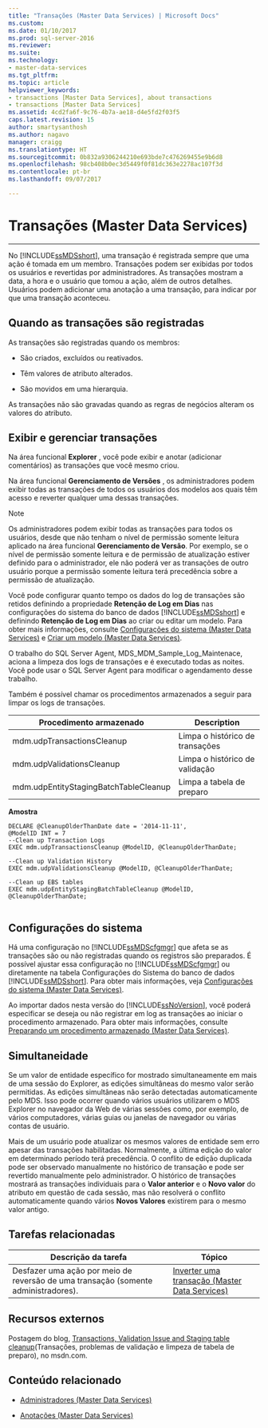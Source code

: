 ```yaml
---
title: "Transações (Master Data Services) | Microsoft Docs"
ms.custom: 
ms.date: 01/10/2017
ms.prod: sql-server-2016
ms.reviewer: 
ms.suite: 
ms.technology:
- master-data-services
ms.tgt_pltfrm: 
ms.topic: article
helpviewer_keywords:
- transactions [Master Data Services], about transactions
- transactions [Master Data Services]
ms.assetid: 4cd2fa6f-9c76-4b7a-ae18-d4e5fd2f03f5
caps.latest.revision: 15
author: smartysanthosh
ms.author: nagavo
manager: craigg
ms.translationtype: HT
ms.sourcegitcommit: 0b832a9306244210e693bde7c476269455e9b6d8
ms.openlocfilehash: 98cb408b0ec3d5449f0f81dc363e2278ac107f3d
ms.contentlocale: pt-br
ms.lasthandoff: 09/07/2017

---
```

# <a name="transactions-master-data-services"></a>Transações (Master Data Services)


--------------------------------------------------
  No [!INCLUDE[ssMDSshort](../includes/ssmdsshort-md.md)], uma transação é registrada sempre que uma ação é tomada em um membro. Transações podem ser exibidas por todos os usuários e revertidas por administradores. As transações mostram a data, a hora e o usuário que tomou a ação, além de outros detalhes. Usuários podem adicionar uma anotação a uma transação, para indicar por que uma transação aconteceu.  
  
## <a name="when-transaction-are-recorded"></a>Quando as transações são registradas  
 As transações são registradas quando os membros:  
  
-   São criados, excluídos ou reativados.  
  
-   Têm valores de atributo alterados.  
  
-   São movidos em uma hierarquia.  
  
 As transações não são gravadas quando as regras de negócios alteram os valores do atributo.  
  
## <a name="view-and-manage-transactions"></a>Exibir e gerenciar transações  
 Na área funcional **Explorer** , você pode exibir e anotar (adicionar comentários) as transações que você mesmo criou. 
  
 Na área funcional **Gerenciamento de Versões** , os administradores podem exibir todas as transações de todos os usuários dos modelos aos quais têm acesso e reverter qualquer uma dessas transações.
 
> [!NOTE]  
>  Os administradores podem exibir todas as transações para todos os usuários, desde que não tenham o nível de permissão somente leitura aplicado na área funcional **Gerenciamento de Versão**. Por exemplo, se o nível de permissão somente leitura e de permissão de atualização estiver definido para o administrador, ele não poderá ver as transações de outro usuário porque a permissão somente leitura terá precedência sobre a permissão de atualização.
  
 Você pode configurar quanto tempo os dados do log de transações são retidos definindo a propriedade **Retenção de Log em Dias** nas configurações do sistema do banco de dados [!INCLUDE[ssMDSshort](../includes/ssmdsshort-md.md)] e definindo **Retenção de Log em Dias** ao criar ou editar um modelo. Para obter mais informações, consulte [Configurações do sistema &#40;Master Data Services&#41;](../master-data-services/system-settings-master-data-services.md) e [Criar um modelo &#40;Master Data Services&#41;](../master-data-services/create-a-model-master-data-services.md).  
  
 O trabalho do SQL Server Agent, MDS_MDM_Sample_Log_Maintenace, aciona a limpeza dos logs de transações e é executado todas as noites. Você pode usar o SQL Server Agent para modificar o agendamento desse trabalho.  
  
 Também é possível chamar os procedimentos armazenados a seguir para limpar os logs de transações.  
  
|Procedimento armazenado|Description|  
|----------------------|-----------------|  
|mdm.udpTransactionsCleanup|Limpa o histórico de transações|  
|mdm.udpValidationsCleanup|Limpa o histórico de validação|  
|mdm.udpEntityStagingBatchTableCleanup|Limpa a tabela de preparo|  
  
 **Amostra**  
  
```  
DECLARE @CleanupOlderThanDate date = '2014-11-11',  
@ModelID INT = 7  
--Clean up Transaction Logs  
EXEC mdm.udpTransactionsCleanup @ModelID, @CleanupOlderThanDate;  
  
--Clean up Validation History  
EXEC mdm.udpValidationsCleanup @ModelID, @CleanupOlderThanDate;  
  
--Clean up EBS tables  
EXEC mdm.udpEntityStagingBatchTableCleanup @ModelID, @CleanupOlderThanDate;  
  
```  
  
## <a name="system-settings"></a>Configurações do sistema  
 Há uma configuração no [!INCLUDE[ssMDScfgmgr](../includes/ssmdscfgmgr-md.md)] que afeta se as transações são ou não registradas quando os registros são preparados. É possível ajustar essa configuração no [!INCLUDE[ssMDScfgmgr](../includes/ssmdscfgmgr-md.md)] ou diretamente na tabela Configurações do Sistema do banco de dados [!INCLUDE[ssMDSshort](../includes/ssmdsshort-md.md)]. Para obter mais informações, veja [Configurações do sistema &#40;Master Data Services&#41;](../master-data-services/system-settings-master-data-services.md).  
  
 Ao importar dados nesta versão do [!INCLUDE[ssNoVersion](../includes/ssnoversion-md.md)], você poderá especificar se deseja ou não registrar em log as transações ao iniciar o procedimento armazenado. Para obter mais informações, consulte [Preparando um procedimento armazenado &#40;Master Data Services&#41;](../master-data-services/staging-stored-procedure-master-data-services.md).  
  
## <a name="concurrency"></a>Simultaneidade  
 Se um valor de entidade específico for mostrado simultaneamente em mais de uma sessão do Explorer, as edições simultâneas do mesmo valor serão permitidas. As edições simultâneas não serão detectadas automaticamente pelo MDS. Isso pode ocorrer quando vários usuários utilizarem o MDS Explorer no navegador da Web de várias sessões como, por exemplo, de vários computadores, várias guias ou janelas de navegador ou várias contas de usuário.  
  
 Mais de um usuário pode atualizar os mesmos valores de entidade sem erro apesar das transações habilitadas. Normalmente, a última edição do valor em determinado período terá precedência. O conflito de edição duplicada pode ser observado manualmente no histórico de transação e pode ser revertido manualmente pelo administrador. O histórico de transações mostrará as transações individuais para o **Valor anterior** e o **Novo valor** do atributo em questão de cada sessão, mas não resolverá o conflito automaticamente quando vários **Novos Valores** existirem para o mesmo valor antigo.  
  
## <a name="related-tasks"></a>Tarefas relacionadas  
  
|Descrição da tarefa|Tópico|  
|----------------------|-----------|  
|Desfazer uma ação por meio de reversão de uma transação (somente administradores).|[Inverter uma transação &#40;Master Data Services&#41;](../master-data-services/reverse-a-transaction-master-data-services.md)|  
  
## <a name="external-resources"></a>Recursos externos  
 Postagem do blog, [Transactions, Validation Issue and Staging table cleanup](http://go.microsoft.com/fwlink/p/?LinkId=615374)(Transações, problemas de validação e limpeza de tabela de preparo), no msdn.com.  
  
## <a name="related-content"></a>Conteúdo relacionado  
  
-   [Administradores &#40;Master Data Services&#41;](../master-data-services/administrators-master-data-services.md)  
  
-   [Anotações &#40;Master Data Services&#41;](../master-data-services/annotations-master-data-services.md)  
  
  

